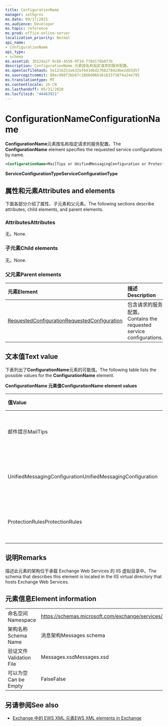 ```yaml
---
title: ConfigurationName
manager: sethgros
ms.date: 09/17/2015
ms.audience: Developer
ms.topic: reference
ms.prod: office-online-server
localization_priority: Normal
api_name:
- ConfigurationName
api_type:
- schema
ms.assetid: 3b524a2f-9c6b-4550-9f3d-f78d176b0f7b
description: ConfigurationName 元素按名称指定请求的服务配置。
ms.openlocfilehash: 5e1216253a633af643dbd276827842dbe2db5d5f
ms.sourcegitcommit: 88ec988f2bb67c1866d06b361615f3674a24e795
ms.translationtype: MT
ms.contentlocale: zh-CN
ms.lasthandoff: 05/31/2020
ms.locfileid: "44463921"
---
```

# <a name="configurationname"></a><span data-ttu-id="f134c-103">ConfigurationName</span><span class="sxs-lookup"><span data-stu-id="f134c-103">ConfigurationName</span></span>

<span data-ttu-id="f134c-104">**ConfigurationName**元素按名称指定请求的服务配置。</span><span class="sxs-lookup"><span data-stu-id="f134c-104">The **ConfigurationName** element specifies the requested service configurations by name.</span></span> 
  
```xml
<ConfigurationName>MailTips or UnifiedMessagingConfiguration or ProtectionRules</ConfigurationName>
```

 <span data-ttu-id="f134c-105">**ServiceConfigurationType**</span><span class="sxs-lookup"><span data-stu-id="f134c-105">**ServiceConfigurationType**</span></span>
## <a name="attributes-and-elements"></a><span data-ttu-id="f134c-106">属性和元素</span><span class="sxs-lookup"><span data-stu-id="f134c-106">Attributes and elements</span></span>

<span data-ttu-id="f134c-107">下面各部分介绍了属性、子元素和父元素。</span><span class="sxs-lookup"><span data-stu-id="f134c-107">The following sections describe attributes, child elements, and parent elements.</span></span>
  
### <a name="attributes"></a><span data-ttu-id="f134c-108">Attributes</span><span class="sxs-lookup"><span data-stu-id="f134c-108">Attributes</span></span>

<span data-ttu-id="f134c-109">无。</span><span class="sxs-lookup"><span data-stu-id="f134c-109">None.</span></span>
  
### <a name="child-elements"></a><span data-ttu-id="f134c-110">子元素</span><span class="sxs-lookup"><span data-stu-id="f134c-110">Child elements</span></span>

<span data-ttu-id="f134c-111">无。</span><span class="sxs-lookup"><span data-stu-id="f134c-111">None.</span></span>
  
### <a name="parent-elements"></a><span data-ttu-id="f134c-112">父元素</span><span class="sxs-lookup"><span data-stu-id="f134c-112">Parent elements</span></span>

|<span data-ttu-id="f134c-113">**元素**</span><span class="sxs-lookup"><span data-stu-id="f134c-113">**Element**</span></span>|<span data-ttu-id="f134c-114">**描述**</span><span class="sxs-lookup"><span data-stu-id="f134c-114">**Description**</span></span>|
|:-----|:-----|
|[<span data-ttu-id="f134c-115">RequestedConfiguration</span><span class="sxs-lookup"><span data-stu-id="f134c-115">RequestedConfiguration</span></span>](requestedconfiguration.md) <br/> |<span data-ttu-id="f134c-116">包含请求的服务配置。</span><span class="sxs-lookup"><span data-stu-id="f134c-116">Contains the requested service configurations.</span></span>  <br/> |
   
## <a name="text-value"></a><span data-ttu-id="f134c-117">文本值</span><span class="sxs-lookup"><span data-stu-id="f134c-117">Text value</span></span>

<span data-ttu-id="f134c-118">下表列出了**ConfigurationName**元素的可能值。</span><span class="sxs-lookup"><span data-stu-id="f134c-118">The following table lists the possible values for the **ConfigurationName** element.</span></span> 
  
<span data-ttu-id="f134c-119">**ConfigurationName 元素值**</span><span class="sxs-lookup"><span data-stu-id="f134c-119">**ConfigurationName element values**</span></span>

|<span data-ttu-id="f134c-120">**值**</span><span class="sxs-lookup"><span data-stu-id="f134c-120">**Value**</span></span>|<span data-ttu-id="f134c-121">**说明**</span><span class="sxs-lookup"><span data-stu-id="f134c-121">**Description**</span></span>|
|:-----|:-----|
|<span data-ttu-id="f134c-122">邮件提示</span><span class="sxs-lookup"><span data-stu-id="f134c-122">MailTips</span></span>  <br/> |<span data-ttu-id="f134c-123">标识邮件提示服务配置。</span><span class="sxs-lookup"><span data-stu-id="f134c-123">Identifies the MailTips service configuration.</span></span>  <br/> |
|<span data-ttu-id="f134c-124">UnifiedMessagingConfiguration</span><span class="sxs-lookup"><span data-stu-id="f134c-124">UnifiedMessagingConfiguration</span></span>  <br/> |<span data-ttu-id="f134c-125">标识统一消息服务配置。</span><span class="sxs-lookup"><span data-stu-id="f134c-125">Identifies the Unified Messaging service configuration.</span></span>  <br/> |
|<span data-ttu-id="f134c-126">ProtectionRules</span><span class="sxs-lookup"><span data-stu-id="f134c-126">ProtectionRules</span></span>  <br/> |<span data-ttu-id="f134c-127">标识保护规则服务配置。</span><span class="sxs-lookup"><span data-stu-id="f134c-127">Identifies the Protection Rules service configuration.</span></span>  <br/> |
   
## <a name="remarks"></a><span data-ttu-id="f134c-128">说明</span><span class="sxs-lookup"><span data-stu-id="f134c-128">Remarks</span></span>

<span data-ttu-id="f134c-129">描述此元素的架构位于承载 Exchange Web Services 的 IIS 虚拟目录中。</span><span class="sxs-lookup"><span data-stu-id="f134c-129">The schema that describes this element is located in the IIS virtual directory that hosts Exchange Web Services.</span></span>
  
## <a name="element-information"></a><span data-ttu-id="f134c-130">元素信息</span><span class="sxs-lookup"><span data-stu-id="f134c-130">Element information</span></span>

|||
|:-----|:-----|
|<span data-ttu-id="f134c-131">命名空间</span><span class="sxs-lookup"><span data-stu-id="f134c-131">Namespace</span></span>  <br/> |https://schemas.microsoft.com/exchange/services/2006/messages  <br/> |
|<span data-ttu-id="f134c-132">架构名称</span><span class="sxs-lookup"><span data-stu-id="f134c-132">Schema Name</span></span>  <br/> |<span data-ttu-id="f134c-133">消息架构</span><span class="sxs-lookup"><span data-stu-id="f134c-133">Messages schema</span></span>  <br/> |
|<span data-ttu-id="f134c-134">验证文件</span><span class="sxs-lookup"><span data-stu-id="f134c-134">Validation File</span></span>  <br/> |<span data-ttu-id="f134c-135">Messages.xsd</span><span class="sxs-lookup"><span data-stu-id="f134c-135">Messages.xsd</span></span>  <br/> |
|<span data-ttu-id="f134c-136">可以为空</span><span class="sxs-lookup"><span data-stu-id="f134c-136">Can be Empty</span></span>  <br/> |<span data-ttu-id="f134c-137">False</span><span class="sxs-lookup"><span data-stu-id="f134c-137">False</span></span>  <br/> |
   
## <a name="see-also"></a><span data-ttu-id="f134c-138">另请参阅</span><span class="sxs-lookup"><span data-stu-id="f134c-138">See also</span></span>



- [<span data-ttu-id="f134c-139">Exchange 中的 EWS XML 元素</span><span class="sxs-lookup"><span data-stu-id="f134c-139">EWS XML elements in Exchange</span></span>](ews-xml-elements-in-exchange.md)

